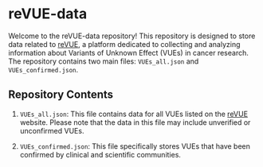 # reVUE-data

Welcome to the reVUE-data repository! This repository is designed to store data related to [reVUE](https://www.cancerrevue.org/), a platform dedicated to collecting and analyzing information about Variants of Unknown Effect (VUEs) in cancer research. The repository contains two main files: `VUEs_all.json` and `VUEs_confirmed.json`.

## Repository Contents

1. `VUEs_all.json`: This file contains data for all VUEs listed on the [reVUE](https://www.cancerrevue.org/) website. Please note that the data in this file may include unverified or unconfirmed VUEs.

2. `VUEs_confirmed.json`: This file specifically stores VUEs that have been confirmed by clinical and scientific communities. 
